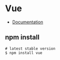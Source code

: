 # Vue 


* [Documentation](https://vuejs.org/guide/introduction.html)

## npm install

```
# latest stable version
$ npm install vue
```
